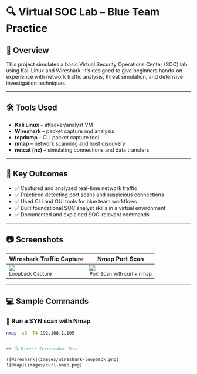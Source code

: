 # 🔍 Virtual SOC Lab – Blue Team Practice

## 📌 Overview

This project simulates a basic Virtual Security Operations Center (SOC) lab using Kali Linux and Wireshark. It’s designed to give beginners hands-on experience with network traffic analysis, threat simulation, and defensive investigation techniques.

---

## 🛠️ Tools Used

- **Kali Linux** – attacker/analyst VM
- **Wireshark** – packet capture and analysis
- **tcpdump** – CLI packet capture tool
- **nmap** – network scanning and host discovery
- **netcat (nc)** – simulating connections and data transfers

---

## 🎯 Key Outcomes

- ✅ Captured and analyzed real-time network traffic
- ✅ Practiced detecting port scans and suspicious connections
- ✅ Used CLI and GUI tools for blue team workflows
- ✅ Built foundational SOC analyst skills in a virtual environment
- ✅ Documented and explained SOC-relevant commands


---

## 📷 Screenshots

| Wireshark Traffic Capture | Nmap Port Scan |
|---------------------------|----------------|
| ![](images/wireshark-loopback.png)<br><sub>Loopback Capture</sub> | ![](images/curl-nmap.png)<br><sub>Port Scan with curl + nmap</sub> |

---

## 💻 Sample Commands

### 🔎 Run a SYN scan with Nmap
```bash
nmap -sS -T4 192.168.1.105


## 🔍 Direct Screenshot Test

![Wireshark](images/wireshark-loopback.png)  
![Nmap](images/curl-nmap.png)
